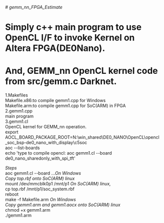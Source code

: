 *# gemm_nn_FPGA_Estimate*
# Simply c++ main program to use OpenCL I/F to invoke Kernel on Altera FPGA(DE0Nano).  
# And, GEMM_nn OpenCL kernel code from src/gemm.c Darknet.   

1.Makefiles  
Makefile.x86:to compile gemm1.cpp for Windows  
Makefile.arm:to compile gemm1.cpp for SoC(ARM) in FPGA  
2.gemm1.cpp  
  main program  
3.gemm1.cl  
  OpenCL kernel for GEMM_nn operation.  
  export AOCL_BOARD_PACKAGE_ROOT=N:\\win_shared\\DE0_NANO\\OpenCL\\opencl_soc_bsp-de0_nano_with_display\\c5soc  
  aoc --list-boards  
  echo 'type to compile opencl: aoc gemm1.cl --board de0_nano_sharedonly_with_spi_tft'  
  
  *Steps*  
  aoc gemm1.cl --board ...*On Windows*    
  *Copy top.rbf onto SoC(ARM) linux*  
  mount /dev/mmcblk0p1 /mnt/p1 *On SoC(ARM) linux,*   
  cp top.rbf /mnt/p1/soc_system.rbf  
  reboot  
  make -f Makefile.arm *On Windows*  
  *Copy gemm1.arm and gemm1.aocx onto SoC(ARM) linux*   
  chmod +x gemm1.arm  
  ./gemm1.arm  

